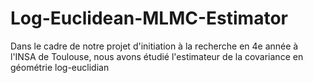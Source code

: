 # Log-Euclidean-MLMC-Estimator
Dans le cadre de notre projet d'initiation à la recherche en 4e année à l'INSA de Toulouse, nous avons étudié l'estimateur de la covariance en géométrie log-euclidian
